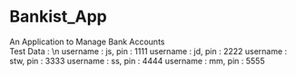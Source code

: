 # Bankist_App
An Application to Manage Bank Accounts <br>
Test Data : \n
username : js, pin : 1111 
username : jd, pin : 2222
username : stw, pin : 3333
username : ss, pin : 4444
username : mm, pin : 5555
